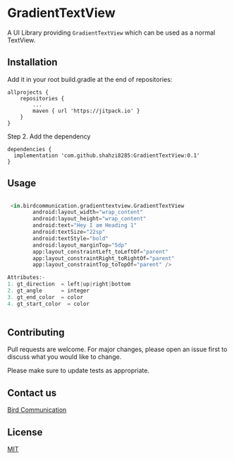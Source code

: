 # GradientTextView

A UI Library providing `GradientTextView` which can be used as a normal TextView.


## Installation

Add it in your root build.gradle at the end of repositories:

	allprojects {
		repositories {
			...
			maven { url 'https://jitpack.io' }
		}
	}
Step 2. Add the dependency

    dependencies {
	  implementation 'com.github.shahzi8285:GradientTextView:0.1'
    }


## Usage

```python

 <in.birdcommunication.gradienttextview.GradientTextView
        android:layout_width="wrap_content"
        android:layout_height="wrap_content"
        android:text="Hey I am Heading 1"
        android:textSize="22sp"
        android:textStyle="bold"
        android:layout_marginTop="5dp"
        app:layout_constraintLeft_toLeftOf="parent"
        app:layout_constraintRight_toRightOf="parent"
        app:layout_constraintTop_toTopOf="parent" />

Attributes:-
1. gt_direction  = left|up|right|bottom
2. gt_angle      = integer
3. gt_end_color  = color
4. gt_start_color  = color
 
```





## Contributing
Pull requests are welcome. For major changes, please open an issue first to discuss what you would like to change.

Please make sure to update tests as appropriate.


## Contact us
[Bird Communication](https://www.birdcommunication.in/contact/)
## License
[MIT](https://www.birdcommunication.in/mit-licence/)
